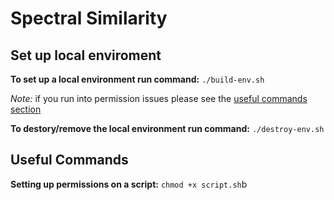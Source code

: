 # Spectral Similarity 

## Set up local enviroment
**To set up a local environment run command:** `./build-env.sh`

*Note:* if you run into permission issues please see the [useful commands section](#useful-commands)</a>

**To destory/remove the local environment run command:** `./destroy-env.sh`

<a name="useful-commands"></a>
## Useful Commands
**Setting up permissions on a script:** `chmod +x script.sh`b